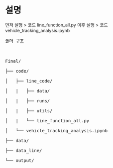 # 설명
먼저 실행 > 코드 line_function_all.py
이후 실행 > 코드 vehicle_tracking_analysis.ipynb
<pre>
폴더 구조<br>
<br>
Final/<br>
├── code/<br>
│   ├── line_code/<br>
│   |   ├── data/<br>
│   |   ├── runs/<br>
│   |   ├── utils/<br>
│   |   └── line_function_all.py<br>
│   └── vehicle_tracking_analysis.ipynb<br>
├── data/<br>
├── data_line/<br>
└── output/<br>
</pre>
